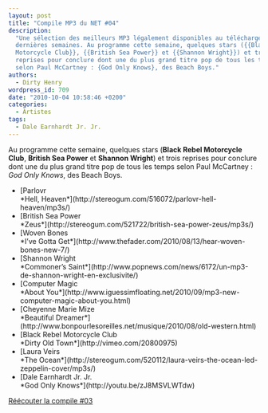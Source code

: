 ```yaml
---
layout: post
title: "Compile MP3 du NET #04"
description:
  "Une sélection des meilleurs MP3 légalement disponibles au téléchargement des
  dernières semaines. Au programme cette semaine, quelques stars ({{Black Rebel
  Motorcycle Club}}, {{British Sea Power}} et {{Shannon Wright}}) et trois
  reprises pour conclure dont une du plus grand titre pop de tous les temps
  selon Paul McCartney : {God Only Knows}, des Beach Boys."
authors:
  - Dirty Henry
wordpress_id: 709
date: "2010-10-04 10:58:46 +0200"
categories:
  - Artistes
tags:
  - Dale Earnhardt Jr. Jr.
---
```


Au programme cette semaine, quelques stars (**Black Rebel Motorcycle Club**,
**British Sea Power** et **Shannon Wright**) et trois reprises pour conclure
dont une du plus grand titre pop de tous les temps selon Paul McCartney : _God
Only Knows_, des Beach Boys.

<ul class="polaroids">

<li><div class="polaroid">[<img403>Parlovr<br />*Hell, Heaven*](http://stereogum.com/516072/parlovr-hell-heaven/mp3s/)</div></li>

<li><div class="polaroid">[<img405>British Sea Power<br />*Zeus*](http://stereogum.com/521722/british-sea-power-zeus/mp3s/)</div></li>

<li><div class="polaroid">[<img406>Woven Bones<br />*I’ve Gotta Get*](http://www.thefader.com/2010/08/13/hear-woven-bones-new-7/)</div></li>

<li><div class="polaroid">[<img404>Shannon Wright<br />*Commoner’s Saint*](http://www.popnews.com/news/6172/un-mp3-de-shannon-wright-en-exclusivite/)</div></li>

<li><div class="polaroid">[<img401>Computer Magic<br />*About You*](http://www.iguessimfloating.net/2010/09/mp3-new-computer-magic-about-you.html)</div></li>

<li><div class="polaroid">[<img407>Cheyenne Marie Mize<br />*Beautiful Dreamer*](http://www.bonpourlesoreilles.net/musique/2010/08/old-western.html)</div></li>

<li><div class="polaroid">[<img408>Black Rebel Motorcycle Club<br />*Dirty Old Town*](http://vimeo.com/20800975)</div></li>

<li><div class="polaroid">[<img409>Laura Veirs<br />*The Ocean*](http://stereogum.com/520112/laura-veirs-the-ocean-led-zeppelin-cover/mp3s/)</div></li>

<li><div class="polaroid">[<img402>Dale Earnhardt Jr. Jr.<br />*God Only Knows*](http://youtu.be/zJ8MSVLWTdw)</div></li>

</ul>

[Réécouter la compile #03](706)
